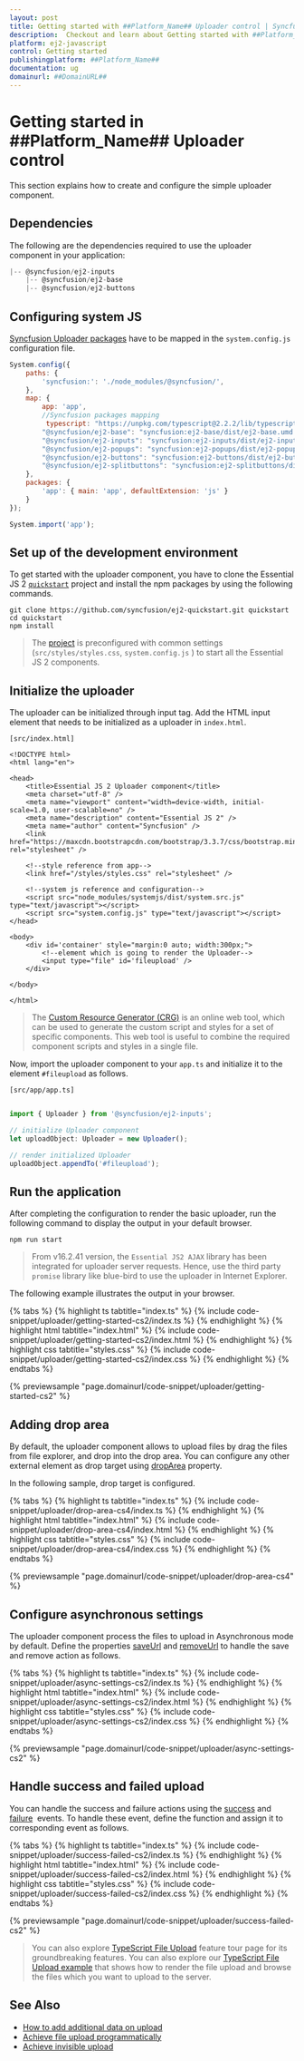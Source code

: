 ```yaml
---
layout: post
title: Getting started with ##Platform_Name## Uploader control | Syncfusion
description:  Checkout and learn about Getting started with ##Platform_Name## Uploader control of Syncfusion Essential JS 2 and more details.
platform: ej2-javascript
control: Getting started 
publishingplatform: ##Platform_Name##
documentation: ug
domainurl: ##DomainURL##
---
```


# Getting started in ##Platform_Name## Uploader control

This section explains how to create and configure the simple uploader component.

## Dependencies

The following are the dependencies required to use the uploader component in your application:

```js
|-- @syncfusion/ej2-inputs
    |-- @syncfusion/ej2-base
    |-- @syncfusion/ej2-buttons

```

## Configuring system JS

[Syncfusion Uploader packages](#dependencies) have to be mapped in the `system.config.js` configuration file.

```javascript
System.config({
    paths: {
        'syncfusion:': './node_modules/@syncfusion/',
    },
    map: {
        app: 'app',
        //Syncfusion packages mapping
         typescript: "https://unpkg.com/typescript@2.2.2/lib/typescript.js",
        "@syncfusion/ej2-base": "syncfusion:ej2-base/dist/ej2-base.umd.min.js",
        "@syncfusion/ej2-inputs": "syncfusion:ej2-inputs/dist/ej2-inputs.umd.min.js",
        "@syncfusion/ej2-popups": "syncfusion:ej2-popups/dist/ej2-popups.umd.min.js",
        "@syncfusion/ej2-buttons": "syncfusion:ej2-buttons/dist/ej2-buttons.umd.min.js",
        "@syncfusion/ej2-splitbuttons": "syncfusion:ej2-splitbuttons/dist/ej2-splitbuttons.umd.min.js"
    },
    packages: {
        'app': { main: 'app', defaultExtension: 'js' }
    }
});

System.import('app');
```

## Set up of the development environment

To get started with the uploader component, you have to clone the Essential JS 2 [`quickstart`](https://github.com/syncfusion/ej2-quickstart.git) project and install the npm packages by using the following commands.

```
git clone https://github.com/syncfusion/ej2-quickstart.git quickstart
cd quickstart
npm install
```

>The [project](https://github.com/syncfusion/ej2-quickstart.git) is preconfigured with common settings (`src/styles/styles.css`, `system.config.js` ) to start all the Essential JS 2 components.

## Initialize the uploader

The uploader can be initialized through input tag. Add the HTML input element that needs to be initialized as a uploader in `index.html`.

`[src/index.html]`

```
<!DOCTYPE html>
<html lang="en">

<head>
    <title>Essential JS 2 Uploader component</title>
    <meta charset="utf-8" />
    <meta name="viewport" content="width=device-width, initial-scale=1.0, user-scalable=no" />
    <meta name="description" content="Essential JS 2" />
    <meta name="author" content="Syncfusion" />
    <link href="https://maxcdn.bootstrapcdn.com/bootstrap/3.3.7/css/bootstrap.min.css" rel="stylesheet" />

    <!--style reference from app-->
    <link href="/styles/styles.css" rel="stylesheet" />

    <!--system js reference and configuration-->
    <script src="node_modules/systemjs/dist/system.src.js" type="text/javascript"></script>
    <script src="system.config.js" type="text/javascript"></script>
</head>

<body>
    <div id='container' style="margin:0 auto; width:300px;">
        <!--element which is going to render the Uploader-->
        <input type="file" id='fileupload' />
    </div>

</body>

</html>
```

> The [Custom Resource Generator (CRG)](https://crg.syncfusion.com/) is an online web tool, which can be used to generate the custom script and styles for a set of specific components.
> This web tool is useful to combine the required component scripts and styles in a single file.

Now, import the  uploader component to your `app.ts` and initialize it to the element `#fileupload` as follows.

`[src/app/app.ts]`

```ts

import { Uploader } from '@syncfusion/ej2-inputs';

// initialize Uploader component
let uploadObject: Uploader = new Uploader();

// render initialized Uploader
uploadObject.appendTo('#fileupload');

```

## Run the application

After completing the configuration to render the basic uploader, run the following command to display the output in your default browser.

```
npm run start
```

> From v16.2.41 version, the `Essential JS2 AJAX` library has been integrated for uploader server requests. Hence, use the third party `promise` library like blue-bird to use the uploader in Internet Explorer.

The following example illustrates the output in your browser.

{% tabs %}
{% highlight ts tabtitle="index.ts" %}
{% include code-snippet/uploader/getting-started-cs2/index.ts %}
{% endhighlight %}
{% highlight html tabtitle="index.html" %}
{% include code-snippet/uploader/getting-started-cs2/index.html %}
{% endhighlight %}
{% highlight css tabtitle="styles.css" %}
{% include code-snippet/uploader/getting-started-cs2/index.css %}
{% endhighlight %}
{% endtabs %}
          
{% previewsample "page.domainurl/code-snippet/uploader/getting-started-cs2" %}

## Adding drop area

By default, the uploader component allows to upload files by drag the files from file explorer, and drop into the drop area.  You can configure any other external element as drop target using [dropArea](../api/uploader/#droparea) property.

In the following sample, drop target is configured.

{% tabs %}
{% highlight ts tabtitle="index.ts" %}
{% include code-snippet/uploader/drop-area-cs4/index.ts %}
{% endhighlight %}
{% highlight html tabtitle="index.html" %}
{% include code-snippet/uploader/drop-area-cs4/index.html %}
{% endhighlight %}
{% highlight css tabtitle="styles.css" %}
{% include code-snippet/uploader/drop-area-cs4/index.css %}
{% endhighlight %}
{% endtabs %}
          
{% previewsample "page.domainurl/code-snippet/uploader/drop-area-cs4" %}

## Configure asynchronous settings

The uploader component process the files to upload in Asynchronous mode by default. Define the properties [saveUrl](../api/uploader/asyncSettingsModel/#saveurl) and [removeUrl](../api/uploader/asyncSettingsModel/#removeurl) to handle the save and remove action as follows.

{% tabs %}
{% highlight ts tabtitle="index.ts" %}
{% include code-snippet/uploader/async-settings-cs2/index.ts %}
{% endhighlight %}
{% highlight html tabtitle="index.html" %}
{% include code-snippet/uploader/async-settings-cs2/index.html %}
{% endhighlight %}
{% highlight css tabtitle="styles.css" %}
{% include code-snippet/uploader/async-settings-cs2/index.css %}
{% endhighlight %}
{% endtabs %}
          
{% previewsample "page.domainurl/code-snippet/uploader/async-settings-cs2" %}

## Handle success and failed upload

You can handle the success and failure actions using the [success](../api/uploader/#success) and [failure](../api/uploader/#failure) &nbsp;events. To handle these event, define the function and assign it to corresponding event as follows.

{% tabs %}
{% highlight ts tabtitle="index.ts" %}
{% include code-snippet/uploader/success-failed-cs2/index.ts %}
{% endhighlight %}
{% highlight html tabtitle="index.html" %}
{% include code-snippet/uploader/success-failed-cs2/index.html %}
{% endhighlight %}
{% highlight css tabtitle="styles.css" %}
{% include code-snippet/uploader/success-failed-cs2/index.css %}
{% endhighlight %}
{% endtabs %}
          
{% previewsample "page.domainurl/code-snippet/uploader/success-failed-cs2" %}

> You can also explore [TypeScript File Upload](https://www.syncfusion.com/javascript-ui-controls/js-file-upload) feature tour page for its groundbreaking features. You can also explore our [TypeScript File Upload example](https://ej2.syncfusion.com/demos/#/material/uploader/default.html) that shows how to render the file upload and browse the files which you want to upload to the server.

## See Also

* [How to add additional data on upload](./how-to/add-additional-data-on-upload)
* [Achieve file upload programmatically](./how-to/achieve-file-upload-programmatically)
* [Achieve invisible upload](./how-to/achieve-invisible-upload)
